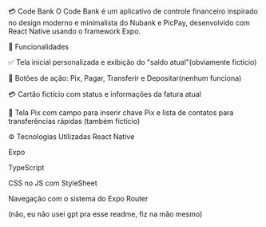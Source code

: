 💳 Code Bank
O Code Bank é um aplicativo de controle financeiro inspirado no design moderno e minimalista do Nubank e PicPay, desenvolvido com React Native usando o framework Expo.

🚀 Funcionalidades

✅ Tela inicial personalizada e exibição do "saldo atual"(obviamente fictício)

📱 Botões de ação: Pix, Pagar, Transferir e Depositar(nenhum funciona)

💳 Cartão fictício com status e informações da fatura atual

🧾 Tela Pix com campo para inserir chave Pix e lista de contatos para transferências rápidas (também fictício)

⚙️ Tecnologias Utilizadas
React Native

Expo

TypeScript

CSS no JS com StyleSheet

Navegação com o sistema do Expo Router

(não, eu não usei gpt pra esse readme, fiz na mão mesmo)
